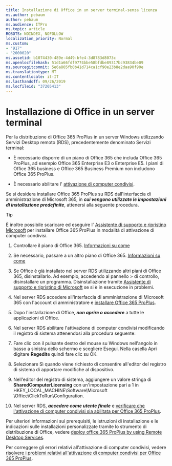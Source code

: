 ```yaml
---
title: Installazione di Office in un server terminal-senza licenza
ms.author: pebaum
author: pebaum
ms.audience: ITPro
ms.topic: article
ROBOTS: NOINDEX, NOFOLLOW
localization_priority: Normal
ms.custom:
- "917"
- "2000020"
ms.assetid: b1074430-489e-4d49-bfe4-3d8783d8073c
ms.openlocfilehash: 51d1a66fdf9774bbe58bfdbe89317bc93834be09
ms.sourcegitcommit: 5e6a805fb0b41d714ca1cf90e23b8e2daa90f90e
ms.translationtype: MT
ms.contentlocale: it-IT
ms.lasthandoff: 09/26/2019
ms.locfileid: "37205413"
---
```

# <a name="installing-office-on-a-terminal-server"></a>Installazione di Office in un server terminal

Per la distribuzione di Office 365 ProPlus in un server Windows utilizzando Servizi Desktop remoto (RDS), precedentemente denominato Servizi terminal:
  
- È necessario disporre di un piano di Office 365 che includa Office 365 ProPlus, ad esempio Office 365 Enterprise E3 o Enterprise E5. I piani di Office 365 business e Office 365 Business Premium non includono Office 365 ProPlus.

- È necessario abilitare l' [attivazione di computer condivisi](https://docs.microsoft.com/DeployOffice/overview-of-shared-computer-activation-for-office-365-proplus).

Se si desidera installare Office 365 ProPlus su RDS dall'interfaccia di amministrazione di Microsoft 365, in ***cui vengono utilizzate le impostazioni di installazione predefinite***, attenersi alla seguente procedura.

> [!TIP]
> È inoltre possibile scaricare ed eseguire l' [Assistente di supporto e ripristino Microsoft](https://aka.ms/SaRA_OfficeSCA_M365Portal) per installare Office 365 ProPlus in modalità di attivazione di computer condivisi.
  
1. Controllare il piano di Office 365. [Informazioni su come](https://docs.microsoft.com/office365/admin/admin-overview/what-subscription-do-i-have)

2. Se necessario, passare a un altro piano di Office 365. [Informazioni su come](https://docs.microsoft.com/office365/admin/subscriptions-and-billing/switch-to-a-different-plan)

3. Se Office è già installato nel server RDS utilizzando altri piani di Office 365, disinstallarlo. Ad esempio, accedendo al pannello \> di controllo, disinstallare un programma. Disinstallazione tramite [Assistente di supporto e ripristino di Microsoft](https://aka.ms/SARA-OfficeUninstall-Alchemy) se si è in esecuzione in problemi.

4. Nel server RDS accedere all'interfaccia di amministrazione di Microsoft 365 con l'account di amministratore e [installare Office 365 ProPlus](https://portal.office.com/OLS/MySoftware.aspx).

5. Dopo l'installazione di Office, ***non aprire o accedere*** a tutte le applicazioni di Office.

6. Nel server RDS abilitare l'attivazione di computer condivisi modificando il registro di sistema attenendosi alla procedura seguente:

1. Fare clic con il pulsante destro del mouse su Windows nell'angolo in basso a sinistra dello schermo e scegliere Esegui. Nella casella Apri digitare **Regedit**e quindi fare clic su OK.

2. Selezionare Sì quando viene richiesto di consentire all'editor del registro di sistema di apportare modifiche al dispositivo.

3. Nell'editor del registro di sistema, aggiungere un valore stringa di **SharedComputerLicensing** con un'impostazione pari a 1 in HKEY_LOCAL_MACHINE\Software\Microsoft \Office\ClickToRun\Configuration.

7. Nel server RDS, ***accedere come utente finale*** e [verificare che l'attivazione di computer condivisi sia abilitata per Office 365 ProPlus](https://docs.microsoft.com/DeployOffice/troubleshoot-issues-with-shared-computer-activation-for-office-365-proplus#verify-that-activation-for-office-365-proplus-succeeded).

Per ulteriori informazioni sui prerequisiti, le istruzioni di installazione e le indicazioni sulle installazioni personalizzate tramite lo strumento di distribuzione di Office, vedere [deploy office 365 ProPlus by using Remote Desktop Services](https://docs.microsoft.com/DeployOffice/deploy-office-365-proplus-by-using-remote-desktop-services).
  
Per correggere gli errori relativi all'attivazione di computer condivisi, vedere [risolvere i problemi relativi all'attivazione di computer condivisi per Office 365 ProPlus](https://docs.microsoft.com/DeployOffice/troubleshoot-issues-with-shared-computer-activation-for-office-365-proplus).
  
